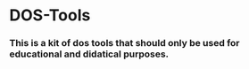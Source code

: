 # DOS-Tools

### This is a kit of dos tools that should only be used for educational and didatical purposes.
